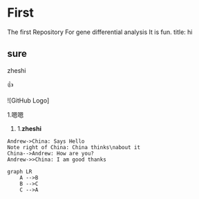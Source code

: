 # First
The first Repository
For gene differential analysis
It is fun.
title: hi

##  sure

zheshi 

👍

![GitHub Logo]

1.嗯嗯

1.
    1.**zheshi**


```sequence {theme="hand"}
Andrew->China: Says Hello
Note right of China: China thinks\nabout it
China-->Andrew: How are you?
Andrew->>China: I am good thanks
```

```mermaid
graph LR
    A -->B
    B -->C
    C -->A
```